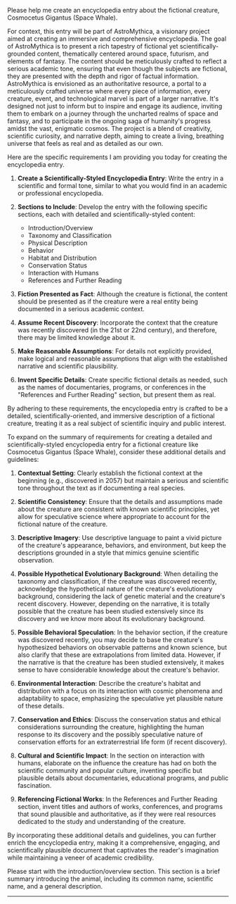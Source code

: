 Please help me create an encyclopedia entry about the fictional creature, Cosmocetus Gigantus (Space Whale).

For context, this entry will be part of AstroMythica, a visionary project aimed at creating an immersive and comprehensive encyclopedia. The goal of AstroMythica is to present a rich tapestry of fictional yet scientifically-grounded content, thematically centered around space, futurism, and elements of fantasy. The content should be meticulously crafted to reflect a serious academic tone, ensuring that even though the subjects are fictional, they are presented with the depth and rigor of factual information. AstroMythica is envisioned as an authoritative resource, a portal to a meticulously crafted universe where every piece of information, every creature, event, and technological marvel is part of a larger narrative. It's designed not just to inform but to inspire and engage its audience, inviting them to embark on a journey through the uncharted realms of space and fantasy, and to participate in the ongoing saga of humanity's progress amidst the vast, enigmatic cosmos. The project is a blend of creativity, scientific curiosity, and narrative depth, aiming to create a living, breathing universe that feels as real and as detailed as our own.

Here are the specific requirements I am providing you today for creating the encyclopedia entry.

1. **Create a Scientifically-Styled Encyclopedia Entry**: Write the entry in a scientific and formal tone, similar to what you would find in an academic or professional encyclopedia.

2. **Sections to Include**: Develop the entry with the following specific sections, each with detailed and scientifically-styled content:
   - Introduction/Overview
   - Taxonomy and Classification
   - Physical Description
   - Behavior
   - Habitat and Distribution
   - Conservation Status
   - Interaction with Humans
   - References and Further Reading

3. **Fiction Presented as Fact**: Although the creature is fictional, the content should be presented as if the creature were a real entity being documented in a serious academic context.

4. **Assume Recent Discovery**: Incorporate the context that the creature was recently discovered (in the 21st or 22nd century), and therefore, there may be limited knowledge about it.

5. **Make Reasonable Assumptions**: For details not explicitly provided, make logical and reasonable assumptions that align with the established narrative and scientific plausibility.

6. **Invent Specific Details**: Create specific fictional details as needed, such as the names of documentaries, programs, or conferences in the "References and Further Reading" section, but present them as real.

By adhering to these requirements, the encyclopedia entry is crafted to be a detailed, scientifically-oriented, and immersive description of a fictional creature, treating it as a real subject of scientific inquiry and public interest.

To expand on the summary of requirements for creating a detailed and scientifically-styled encyclopedia entry for a fictional creature like Cosmocetus Gigantus (Space Whale), consider these additional details and guidelines:

1. **Contextual Setting**: Clearly establish the fictional context at the beginning (e.g., discovered in 2057) but maintain a serious and scientific tone throughout the text as if documenting a real species.

2. **Scientific Consistency**: Ensure that the details and assumptions made about the creature are consistent with known scientific principles, yet allow for speculative science where appropriate to account for the fictional nature of the creature.

3. **Descriptive Imagery**: Use descriptive language to paint a vivid picture of the creature's appearance, behaviors, and environment, but keep the descriptions grounded in a style that mimics genuine scientific observation.

4. **Possible Hypothetical Evolutionary Background**: When detailing the taxonomy and classification, if the creature was discovered recently, acknowledge the hypothetical nature of the creature's evolutionary background, considering the lack of genetic material and the creature's recent discovery. However, depending on the narrative, it is totally possible that the creature has been studied extensively since its discovery and we know more about its evolutionary background.

5. **Possible Behavioral Speculation**: In the behavior section, if the creature was discovered recently, you may decide to base the creature's hypothesized behaviors on observable patterns and known science, but also clarify that these are extrapolations from limited data. However, if the narrative is that the creature has been studied extensively, it makes sense to have considerable knowledge about the creature's behavior.

6. **Environmental Interaction**: Describe the creature's habitat and distribution with a focus on its interaction with cosmic phenomena and adaptability to space, emphasizing the speculative yet plausible nature of these details.

7. **Conservation and Ethics**: Discuss the conservation status and ethical considerations surrounding the creature, highlighting the human response to its discovery and the possibly speculative nature of conservation efforts for an extraterrestrial life form (if recent discovery).

8. **Cultural and Scientific Impact**: In the section on interaction with humans, elaborate on the influence the creature has had on both the scientific community and popular culture, inventing specific but plausible details about documentaries, educational programs, and public fascination.

9. **Referencing Fictional Works**: In the References and Further Reading section, invent titles and authors of works, conferences, and programs that sound plausible and authoritative, as if they were real resources dedicated to the study and understanding of the creature.

By incorporating these additional details and guidelines, you can further enrich the encyclopedia entry, making it a comprehensive, engaging, and scientifically plausible document that captivates the reader's imagination while maintaining a veneer of academic credibility.

Please start with the introduction/overview section. This section is a brief summary introducing the animal, including its common name, scientific name, and a general description.

--- 

